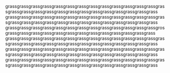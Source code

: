 grassgrassgrassgrassgrassgrassgrassgrassgrassgrassgrassgrassgrassgrassgrassgrassgrassgrassgrassgrassgrassgrassgrassgrassgrassgrassgrass
grassgrassgrassgrassgrassgrassgrassgrassgrassgrassgrassgrassgrassgrassgrassgrassgrassgrassgrassgrassgrassgrassgrassgrassgrassgrassgrass
grassgrassgrassgrassgrassgrassgrassgrassgrassgrassgrassgrassgrassgrosgrassgrassgrassgrassgrassgrassgrassgrassgrassgrassgrassgrassgrass
grassgrassgrassgrassgrassgrassgrassgrassgrassgrassgrassgrassgrassgrassgrassgrassgrassgrassgrassgrassgrassgrassgrassgrassgrassgrassgrass
grassgrassgrassgrassgrassgrassgrassgrassgrassgrassgrassgrassgrassgrassgrassgrassgrassgrassgrassgrassgrassgrassgrassgrassgrassgrassgrass
grassgrassgrassgrassgrassgrassgrassgrassgrassgrassgrassgrassgrassgrassgrassgrassgrassgrassgrassgrassgrassgrassgrassgrassgrassgrassgrass
